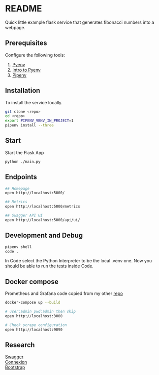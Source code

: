# README

Quick little example flask service that generates fibonacci numbers into a webpage.

## Prerequisites

Configure the following tools:

1. [Pyenv](https://github.com/pyenv/pyenv)
1. [Intro to Pyenv](https://realpython.com/intro-to-pyenv/)
1. [Pipenv](https://realpython.com/pipenv-guide/)

## Installation

To install the service locally.

```sh
git clone <repo>
cd <repo>
export PIPENV_VENV_IN_PROJECT=1
pipenv install --three
```

## Start

Start the Flask App

```sh
python ./main.py
```

## Endpoints

```sh
## Homepage
open http://localhost:5000/

## Metrics
open http://localhost:5000/metrics

## Swagger API UI
open http://localhost:5000/api/ui/
```

## Development and Debug

```sh
pipenv shell
code .
```

In Code select the Python Interpreter to be the local .venv one.
Now you should be able to run the tests inside Code.

## Docker compose

Prometheus and Grafana code copied from my other [repo](https://github.com/chrisguest75/prometheus_examples)

```sh
docker-compose up --build

# user:admin pwd:admin then skip
open http://localhost:3000

# Check scrape configuration
open http://localhost:9090
```

## Research

[Swagger](https://swagger.io/docs/specification/2-0/basic-structure/)  
[Connexion](https://github.com/zalando/connexion)  
[Bootstrap](https://getbootstrap.com/docs/4.4/getting-started/introduction/)
